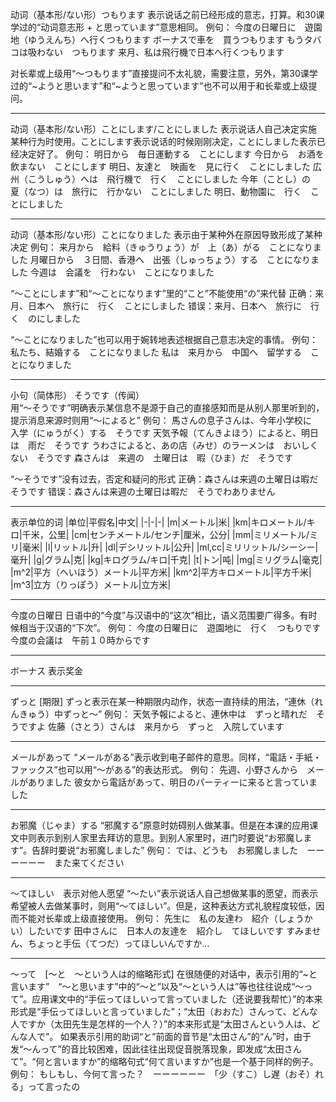 动词（基本形/ない形）つもります
表示说话之前已经形成的意志，打算。和30课学过的“动词意志形 + と思っています”意思相同。
例句：
今度の日曜日に　遊園地（ゆうえんち）へ行くつもります
ボーナスで車を　買うつもります
もうタバコは吸わない　つもります
来月、私は飛行機で日本へ行くつもります

对长辈或上级用“～つもります”直接提问不太礼貌，需要注意，另外，第30课学过的“~ようと思います”和“~ようと思っています”也不可以用于和长辈或上级提问。

------
动词（基本形/ない形）ことにします/ことにしました
表示说话人自己决定实施某种行为时使用。ことにします表示说话的时候刚刚决定，ことにしました表示已经决定好了。
例句：
明日から　毎日運動する　ことにします
今日から　お酒を　飲まない　ことにします
明日、友達と　映画を　見に行く　ことにしました
広州（こうしゅう）へは　飛行機で　行く　ことにしました
今年（ことし）の　夏（なつ）は　旅行に　行かない　ことにしました
明日、動物園に　行く　ことにしました

------
动词（基本形/ない形）ことになりました
表示由于某种外在原因导致形成了某种决定
例句：
来月から　給料（きゅうりょう）が　上（あ）がる　ことになりました
月曜日から　３日間、香港へ　出張（しゅっちょう）する　ことになりました
今週は　会議を　行わない　ことになりました

“～ことにします”和“～ことになります”里的“こと”不能使用“の”来代替
正确：来月、日本へ　旅行に　行く　ことにしました
错误：来月、日本へ　旅行に　行く　のにしました

“～ことになりました”也可以用于婉转地表述根据自己意志决定的事情。
例句：
私たち、結婚する　ことになりました
私は　来月から　中国へ　留学する　ことになりました

-------
小句（简体形） そうです（传闻）      
用“～そうです”明确表示某信息不是源于自己的直接感知而是从别人那里听到的，提示消息来源时则用“～によると”
例句：
馬さんの息子さんは、今年小学校に　入学（にゅうがく）する　そうです
天気予報（てんきよほう）によると、明日は　雨だ　そうです
うわさによると、あの店（みせ）のラーメンは　おいしくない　そうです
森さんは　来週の　土曜日は　暇（ひま）だ　そうです

“～そうです”没有过去，否定和疑问的形式
正确：森さんは来週の土曜日は暇だそうです
错误：森さんは来週の土曜日は暇だ　そうでわありません

------
表示单位的词
|单位|平假名|中文|
|-|-|-|
|m|メートル|米|
|km|キロメートル/キロ|千米，公里|
|cm|センチメートル/センチ|厘米，公分|
|mm|ミリメートル/ミリ|毫米|
|l|リットル|升|
|dl|デシリットル|公升|
|ml,cc|ミリリットル/シーシー|毫升|
|g|グラム|克|
|kg|キログラム/キロ|千克|
|t|トン|吨|
|mg|ミリグラム|毫克|
|m^2|平方（へいほう）メートル|平方米|
|km^2|平方キロメートル|平方千米|
|m^3|立方（りっぽう）メートル|立方米|

------
今度の日曜日
日语中的“今度”与汉语中的“这次”相比，语义范围要广得多。有时候相当于汉语的“下次”。
例句：
今度の日曜日に　遊園地に　行く　つもりです
今度の会議は　午前１０時からです

-----
ボーナス
表示奖金

------
ずっと [期限]
ずっと表示在某一种期限内动作，状态一直持续的用法，“連休（れんきゅう）中ずっと～”
例句：
天気予報によると、連休中は　ずっと晴れだ　そうですよ
佐藤（さとう）さんは　来月から　ずっと　入院しています

------
メールがあって
“メールがある”表示收到电子邮件的意思。同样，“電話・手紙・ファックス”也可以用“～がある”的表达形式。
例句：
先週、小野さんから　メールがありました
彼女から電話があって、明日のパーティーに来ると言っていました

------
お邪魔（じゃま）する
“邪魔する”原意时妨碍别人做某事。但是在本课的应用课文中则表示到别人家里去拜访的意思。到别人家里时，进门时要说“お邪魔します”。告辞时要说“お邪魔しました”
例句：
では、どうも　お邪魔しました　ーーーーーー　また来てください

------
～てほしい　表示对他人愿望
“～たい”表示说话人自己想做某事的愿望，而表示希望被人去做某事时，则用“～てほしい”。但是，这种表达方式礼貌程度较低，因而不能对长辈或上级直接使用。
例句：
先生に　私の友達わ　紹介（しょうかい）したいです
田中さんに　日本人の友達を　紹介し　てほしいです
すみません、ちょっと手伝（てつだ）ってほしいんですか...

------
～って　[～と　～という人は的缩略形式]
在很随便的对话中，表示引用的“~と言います”　“～と思います”中的“～と”以及“～という人は”等也往往说成“～って”。应用课文中的“手伝ってほしいって言っていました（还说要我帮忙）”的本来形式是“手伝ってほしいと言っていました”；“太田（おおた）さんって、どんな人ですか（太田先生是怎样的一个人？）”的本来形式是“太田さんという人は、どんな人で”。
如果表示引用的助词“と”前面的音节是“太田さん”的“ん”时，由于发“～んって”的音比较困难，因此往往出现促音脱落现象，即发成“太田さんて”。“何と言いますか”的缩略句式“何て言いますか”也是一个基于同样的例子。
例句：
もしもし、今何て言った？　ーーーーーー　「少（すこ）し遅（おそ）れる」って言ったの